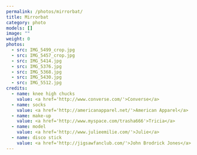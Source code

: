```yaml
---
permalink: /photos/mirrorbat/
title: Mirrorbat
category: photo
models: []
image: ""
weight: 0
photos:
  - src: IMG_5499_crop.jpg
  - src: IMG_5457_crop.jpg
  - src: IMG_5414.jpg
  - src: IMG_5376.jpg
  - src: IMG_5368.jpg
  - src: IMG_5430.jpg
  - src: IMG_5512.jpg
credits:
  - name: knee high chucks
    value: <a href='http://www.converse.com/'>Converse</a>
  - name: socks
    value: <a href='http://americanapparel.net/'>American Apparel</a>
  - name: make-up
    value: <a href='http://www.myspace.com/trasha666'>Tricia</a>
  - name: model
    value: <a href='http://www.julieemilie.com/'>Julie</a>
  - name: disco stick
    value: <a href='http://jigsawfanclub.com/'>John Brodrick Jones</a>
---
```

